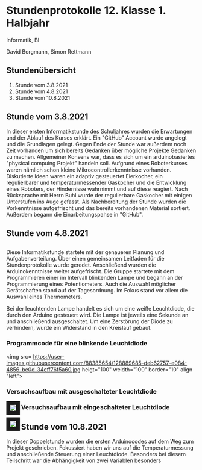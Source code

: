 # Stundenprotokolle 12. Klasse 1. Halbjahr 

Informatik, Bl

David Borgmann, Simon Rettmann

## Stundenübersicht

1. Stunde vom 3.8.2021
2. Stunde vom 4.8.2021
3. Stunde vom 10.8.2021

## <h2> Stunde vom 3.8.2021 </h2>
In dieser ersten Informatikstunde des Schuljahres wurden die Erwartungen und der Ablauf des Kurses erklärt. Ein "GitHub" Account wurde angelegt und die Grundlagen gelegt. Gegen Ende der Stunde war außerdem noch Zeit vorhanden um sich bereits Gedanken über mögliche Projekte Gedanken zu machen. Allgemeiner Konsens war, dass es sich um ein arduinobasiertes "physical compuing Projekt" handeln soll. Aufgrund eines Roboterkurses waren nämlich schon kleine Mikrocontrollerkenntnisse vorhanden. Diskutierte Ideen waren ein adaptiv gesteuertet Eierkocher, ein regulierbarer und temperaturmessender Gaskocher und die Entwicklung eines Roboters, der Hindernisse wahrnimmt und auf diese reagiert. Nach Rücksprache mit Herrn Buhl wurde der regulierbare Gaskocher mit einigen Unterstufen ins Auge gefasst. Als Nachbereitung der Stunde wurden die Vorkenntnisse aufgefrischt und das bereits vorhandenen Material sortiert. Außerdem begann die Einarbeitungspahse in "GitHub". 

## <h2> Stunde vom 4.8.2021 <h2>
Diese Informatikstunde startete mit der genaueren Planung und Aufgabenverteilung. Über einen gemeinsamen Leitfaden für die Stundenprotokolle wurde geredet. Anschließend wurden die Arduinokenntnisse weiter aufgefrischt. Die Gruppe startete mit dem Programmieren einer im Intervall blinkenden Lampe und begann an der Programmierung eines Potentiometers. Auch die Auswahl möglicher Gerätschaften stand auf der Tagesordnung. Im Fokus stand vor allem die Auswahl eines Thermometers. 
  
Bei der leuchtenden Lampe handelt es sich um eine weiße Leuchtdiode, die durch den Arduino gesteuert wird. Die Lampe ist jeweils eine Sekunde an und anschließend ausgeschaltet. Um eine Zerstörung der Diode zu verhindern, wurde ein Widerstand in den Kreislauf gebaut. 
  
### Programmcode für eine blinkende Leuchtdiode
<img src= https://user-images.githubusercontent.com/88385654/128889685-deb62757-e084-4856-be0d-34eff76f5a60.jpg heigt="100" weidth="100" border="10" align "left">

  
### Versuchsaufbau mit ausgeschalteter Leuchtdiode
<img src= https://user-images.githubusercontent.com/88385654/128383857-b48c9321-e1f8-49d3-ad0a-d812d0911ad0.jpg heigt="100" weidth="100" border="10" align="left">

  
### Versuchsaufbau mit eingeschalteter Leuchtdiode
<img src= https://user-images.githubusercontent.com/88385654/128383828-eeb82b61-0753-48aa-b36b-35d966454e42.jpg heigt="100" weidth="100" border="10" align="left">

## <h2> Stunde vom 10.8.2021
In dieser Doppelstunde wurden die ersten Arduinocodes auf dem Weg zum Projekt geschrieben. Fokussiert haben wir uns auf die Temperaturmessung und anschließende Steuerung einer Leuchtdiode. Besonders bei diesem Teilschritt war die Abhängigkeit von zwei Variablen besonders 


